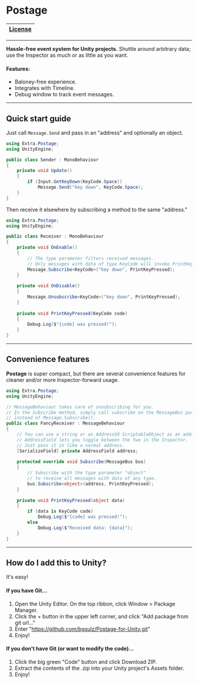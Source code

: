 # Postage

| [License](License.md) |
| - |

___

**Hassle-free event system for Unity projects.**
Shuttle around arbitrary data; use the Inspector as much or as little as you want.

#### Features:
- Baloney-free experience.
- Integrates with Timeline.
- Debug window to track event messages.

---

## Quick start guide
Just call `Message.Send` and pass in an "address" and optionally an object.

```c#
using Extra.Postage;
using UnityEngine;

public class Sender : MonoBehaviour
{
    private void Update()
    {
        if (Input.GetKeyDown(KeyCode.Space))
            Message.Send("key down", KeyCode.Space);
    }
}
```

Then receive it elsewhere by subscribing a method to the same "address."

```c#
using Extra.Postage;
using UnityEngine;

public class Receiver : MonoBehaviour
{
    private void OnEnable()
    {
        // The type parameter filters received messages.
        // Only messages with data of type KeyCode will invoke PrintKeyPressed.
        Message.Subscribe<KeyCode>("key down", PrintKeyPressed);
    }
    
    private void OnDisable()
    {
        Message.Unsubscribe<KeyCode>("key down", PrintKeyPressed);
    }
    
    private void PrintKeyPressed(KeyCode code)
    {
        Debug.Log($"{code} was pressed!");
    }
}
```

---

## Convenience features

**Postage** is super compact, but there are several convenience features for cleaner and/or more Inspector-forward usage.

```cs
using Extra.Postage;
using UnityEngine;

// MessageBehaviour takes care of unsubscribing for you.
// In the Subscribe method, simply call subscribe on the MessageBus parameter 
// instead of Message.Subscribe().
public class FancyReceiver : MessageBehaviour
{
    // You can use a string or an AddressSO ScriptableObject as an address.
    // AddressField lets you toggle between the two in the Inspector.
    // Just pass it in like a normal address.
    [SerializeField] private AddressField address;
    
    protected override void Subscribe(MessageBus bus)
    {		
        // Subscribe with the type parameter "object"
        // to receive all messages with data of any type.
        bus.Subscribe<object>(address, PrintKeyPressed);
    }
    
    private void PrintKeyPressed(object data)
    {
        if (data is KeyCode code)
            Debug.Log($"{code} was pressed!");
        else
            Debug.Log($"Received data: {data}");
    }
}
```

---

## How do I add this to Unity?
It's easy!

#### If you have Git...
1. Open the Unity Editor. On the top ribbon, click Window > Package Manager.
2. Click the + button in the upper left corner, and click "Add package from git url..."
3. Enter "https://github.com/bgsulz/Postage-for-Unity.git"
4. Enjoy!

#### If you don't have Git (or want to modify the code)...
1. Click the big green "Code" button and click Download ZIP.
2. Extract the contents of the .zip into your Unity project's Assets folder.
3. Enjoy!
